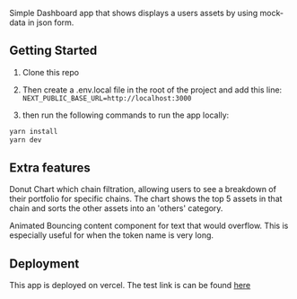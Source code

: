 Simple Dashboard app that shows displays a users assets by using mock-data in json form.

## Getting Started
1. Clone this repo 


2. Then create a .env.local file in the root of the project and add this line: `NEXT_PUBLIC_BASE_URL=http://localhost:3000` 


3. then run the following commands to run the app locally:

```bash
yarn install
yarn dev

```

## Extra features 
Donut Chart which chain filtration, allowing users to see a breakdown of their portfolio for specific chains. The chart shows the top 5 assets in that chain and sorts the other assets into an 'others' category.

Animated Bouncing content component for text that would overflow. This is especially useful for when the token name is very long.


## Deployment

This app is deployed on vercel. The test link is can be found [here](https://biconomy-ui.vercel.app)
